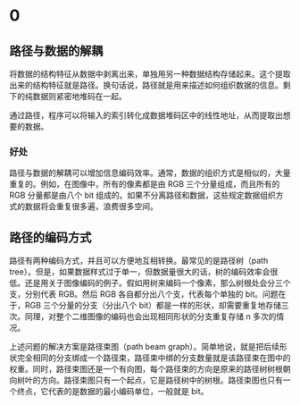 # 0

## 路径与数据的解耦

将数据的结构特征从数据中剥离出来，单独用另一种数据结构存储起来。这个提取出来的结构特征就是路径。换句话说，路径就是用来描述如何组织数据的信息。剩下的纯数据则紧密地堆码在一起。

通过路径，程序可以将输入的索引转化成数据堆码区中的线性地址，从而提取出想要的数据。

### 好处

路径与数据的解耦可以增加信息编码效率。通常，数据的组织方式是相似的，大量重复的。例如，在图像中，所有的像素都是由 RGB 三个分量组成，而且所有的 RGB 分量都是由八个 bit 组成的。如果不分离路径和数据，这些规定数据组织方式的数据将会重复很多遍，浪费很多空间。

## 路径的编码方式

路径有两种编码方式，并且可以方便地互相转换。最常见的是路径树（path tree）。但是，如果数据样式过于单一，但数据量很大的话，树的编码效率会很低。还是用关于图像编码的例子。假如用树来编码一个像素，那么树根处会分三个支，分别代表 RGB。然后 RGB 各自都分出八个支，代表每个单独的 bit。问题在于，RGB 三个分量的分支（分出八个 bit）都是一样的形状，却需要重复地存储三次。同理，对整个二维图像的编码也会出现相同形状的分支重复存储 n 多次的情况。

上述问题的解决方案是路径束图（path beam graph）。简单地说，就是把后续形状完全相同的分支绑成一个路径束，路径束中绑的分支数量就是该路径束在图中的权重。同时，路径束图还是一个有向图，每个路径束的方向是原来的路径树树根朝向树叶的方向。路径束图只有一个起点，它是路径树中的树根。路径束图也只有一个终点，它代表的是数据的最小编码单位，一般就是 bit。